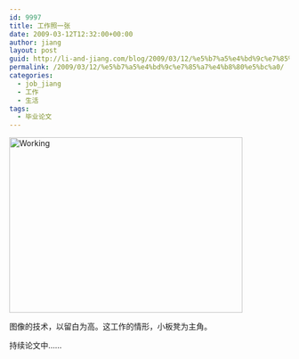 ```yaml
---
id: 9997
title: 工作照一张
date: 2009-03-12T12:32:00+00:00
author: jiang
layout: post
guid: http://li-and-jiang.com/blog/2009/03/12/%e5%b7%a5%e4%bd%9c%e7%85%a7%e4%b8%80%e5%bc%a0/
permalink: /2009/03/12/%e5%b7%a5%e4%bd%9c%e7%85%a7%e4%b8%80%e5%bc%a0/
categories:
  - job_jiang
  - 工作
  - 生活
tags:
  - 毕业论文
---
```

<a rel="WLPP" href="https://stvkca.bay.livefilestore.com/y1mSjJp5uUppQtfC-mfGb2bH3Kj-N1vC0wQFNdjXgA20Vl9_nRxD0emBI7f5nLwJWA-lP_s3PFXvqrY4X9Q-GJAhBdJLgcgHoltJw11k1V0iay7Yollo4yS7H1F_ZmGSWyVqZ9ozqJRhqs/Working3.jpg"><img style="border-top-width:0px;display:inline;border-left-width:0px;border-bottom-width:0px;border-right-width:0px" title="Working" src="https://stvkca.bay.livefilestore.com/y1mdkEpHKBzp2yfnXebe4JustO-doG55uthbkpwb5bGBvmPxzwiGU2QEgBe3mjqrWFYiPY5qkZXNf61vndgH7Cu72VRbfzGFtZp5Q_xDFWGxyZ8DQWePHqSN3jFJ3RkwT3-P8eix41-R84/Working_thumb1 07279777.jpg" border="0" alt="Working" width="419" height="315" /></a>

图像的技术，以留白为高。这工作的情形，小板凳为主角。

持续论文中……